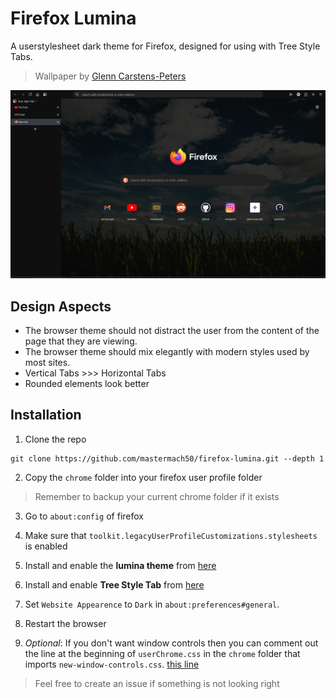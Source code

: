 # Firefox Lumina
A userstylesheet dark theme for Firefox, designed for using with Tree Style Tabs.

> Wallpaper by [Glenn Carstens-Peters](https://unsplash.com/@glenncarstenspeters)

![screenshot](screenshot.png)
## Design Aspects
- The browser theme should not distract the user from the content of the page that they are viewing.
- The browser theme should mix elegantly with modern styles used by most sites.
- Vertical Tabs >>> Horizontal Tabs
- Rounded elements look better

## Installation
1. Clone the repo
```
git clone https://github.com/mastermach50/firefox-lumina.git --depth 1
```
2. Copy the `chrome` folder into your firefox user profile folder
> Remember to backup your current chrome folder if it exists

3. Go to `about:config` of firefox

4. Make sure that `toolkit.legacyUserProfileCustomizations.stylesheets` is enabled

5. Install and enable the __lumina theme__ from [here](https://addons.mozilla.org/en-US/firefox/addon/lumina-ma3/)

6. Install and enable __Tree Style Tab__ from [here](https://addons.mozilla.org/en-US/firefox/addon/tree-style-tab/)

7. Set `Website Appearence` to `Dark` in `about:preferences#general`.

5. Restart the browser

6. _Optional_: If you don't want window controls then you can comment out the line at the beginning of `userChrome.css` in the `chrome` folder that imports `new-window-controls.css`. [this line](https://github.com/mastermach50/firefox-lumina/blob/main/chrome/userChrome.css#L16)

> Feel free to create an issue if something is not looking right

